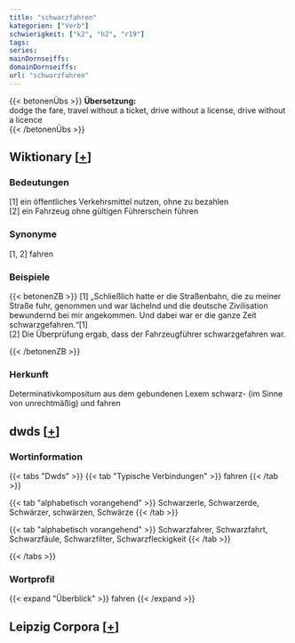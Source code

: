 ```yaml
---
title: "schwarzfahren"
kategorien: ["Verb"]
schwierigkeit: ["k2", "h2", "r19"]
tags:
series:
mainDornseiffs:
domainDornseiffs:
url: "schwarzfahren"
---
```


{{< betonenÜbs >}}
**Übersetzung:**  
dodge the fare, travel without a ticket, drive without a license, drive without a licence  
{{< /betonenÜbs >}}

## Wiktionary [[+](https://de.wiktionary.org/wiki/schwarzfahren)]

### Bedeutungen
[1] ein öffentliches Verkehrsmittel nutzen, ohne zu bezahlen  
[2] ein Fahrzeug ohne gültigen Führerschein führen  

### Synonyme
[1, 2] fahren  

### Beispiele
{{< betonenZB >}}
[1] „Schließlich hatte er die Straßenbahn, die zu meiner Straße fuhr, genommen und war lächelnd und die deutsche Zivilisation bewundernd bei mir angekommen. Und dabei war er die ganze Zeit schwarzgefahren.“[1]  
[2] Die Überprüfung ergab, dass der Fahrzeugführer schwarzgefahren war.  

{{< /betonenZB >}}
### Herkunft
Determinativkompositum aus dem gebundenen Lexem schwarz- (im Sinne von unrechtmäßig) und fahren  



## dwds [[+](https://www.dwds.de/wb/schwarzfahren)]

### Wortinformation
{{< tabs "Dwds" >}}
{{< tab "Typische Verbindungen" >}}
fahren
{{< /tab >}}

{{< tab "alphabetisch vorangehend" >}}
Schwarzerle, Schwarzerde, Schwärzer, schwärzen, Schwärze
{{< /tab >}}

{{< tab "alphabetisch vorangehend" >}}
Schwarzfahrer, Schwarzfahrt, Schwarzfäule, Schwarzfilter, Schwarzfleckigkeit
{{< /tab >}}

{{< /tabs >}}

### Wortprofil
{{< expand "Überblick" >}} fahren {{< /expand >}}

## Leipzig Corpora [[+](https://corpora.uni-leipzig.de/en/res?word=schwarzfahren&corpusId=deu_newscrawl-public_2018)]

